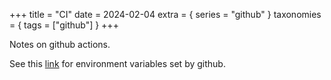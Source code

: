 +++
title = "CI"
date = 2024-02-04
extra = { series = "github" }
taxonomies = { tags = ["github"] }
+++

Notes on github actions.

See this [link](https://docs.github.com/en/actions/learn-github-actions/variables#default-environment-variables) for environment variables set by github.
